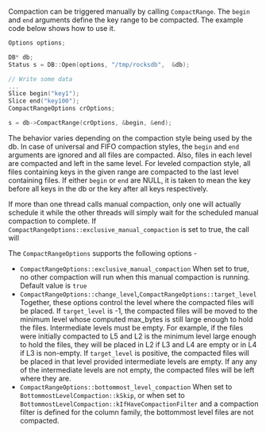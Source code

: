 Compaction can be triggered manually by calling <code>CompactRange</code>. The <code>begin</code> and <code>end</code> arguments define the key range to be compacted. The example code below shows how to use it.

```cpp
Options options;

DB* db;
Status s = DB::Open(options, "/tmp/rocksdb",  &db);

// Write some data
...
Slice begin("key1");
Slice end("key100");
CompactRangeOptions crOptions;

s = db->CompactRange(crOptions, &begin, &end);
```
The behavior varies depending on the compaction style being used by the db. In case of universal and FIFO compaction styles, the <code>begin</code> and <code>end</code> arguments are ignored and all files are compacted. Also, files in each level are compacted and left in the same level. For leveled compaction style, all files containing keys in the given range are compacted to the last level containing files. If either <code>begin</code> or <code>end</code> are NULL, it is taken to mean the key before all keys in the db or the key after all keys respectively.

If more than one thread calls manual compaction, only one will actually schedule it while the other threads will simply wait for the scheduled manual compaction to complete. If <code>CompactRangeOptions::exclusive_manual_compaction</code> is set to true, the call will 
 
The <code>CompactRangeOptions</code> supports the following options -
<ul>

<li><code>CompactRangeOptions::exclusive_manual_compaction</code> When set to true, no other compaction will run when this manual compaction is running. Default value is <code>true</code>

<li><code>CompactRangeOptions::change_level</code>,<code>CompactRangeOptions::target_level</code> Together, these options control the level where the compacted files will be placed. If <code>target_level</code> is -1, the compacted files will be moved to the minimum level whose computed max_bytes is still large enough to hold the files. Intermediate levels must be empty. For example, if the files were initially compacted to L5 and L2 is the minimum level large enough to hold the files, they will be placed in L2 if L3 and L4 are empty or in L4 if L3 is non-empty. If <code>target_level</code> is positive, the compacted files will be placed in that level provided intermediate levels are empty. If any any of the intermediate levels are not empty, the compacted files will be left where they are.

<li><code>CompactRangeOptions::bottommost_level_compaction</code> When set to <code>BottommostLevelCompaction::kSkip</code>, or when set to <code>BottommostLevelCompaction::kIfHaveCompactionFilter</code> and a compaction filter is defined for the column family, the bottommost level files are not compacted.


